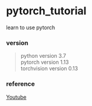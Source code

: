 # pytorch_tutorial
learn to use pytorch


### version
> python version 3.7<br />
> pytorch version 1.13<br />
> torchvision version 0.13<br />

### reference
[Youtube](https://youtube.com/playlist?list=PLgAyVnrNJ96CqYdjZ8v9YjQvCBcK5PZ-V)

